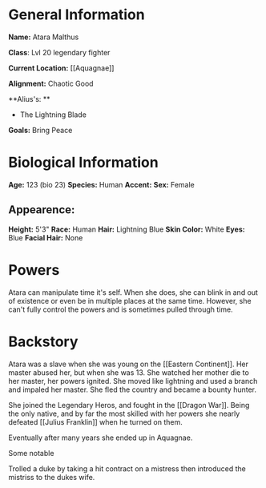 # General Information
**Name:** Atara Malthus

**Class**: Lvl 20 legendary fighter

**Current Location:** [[Aquagnae]]

**Alignment:** Chaotic Good

**Alius's: **
- The Lightning Blade

**Goals:** Bring Peace

# Biological Information
**Age:** 123 (bio 23)
**Species:** Human
**Accent:**
**Sex:** Female

## Appearence:
**Height:** 5'3"
**Race:** Human	
**Hair:** Lightning Blue
**Skin Color:** White
**Eyes:** Blue
**Facial Hair:** None

# Powers
Atara can manipulate time it's self. When she does, she can blink in and out of existence or even be in multiple places at the same time. However, she can't fully control the powers and is sometimes pulled through time.



# Backstory
Atara was a slave when she was young on the [[Eastern Continent]]. Her master abused her, but when she was 13. She watched her mother die to her master, her powers ignited. She moved like lightning and used a branch and impaled her master. She fled the country and became a bounty hunter. 

She joined the Legendary Heros, and fought in the [[Dragon War]]. Being the only native, and by far the most skilled with her powers she nearly defeated [[Julius Franklin]] when he turned on them.

Eventually after many years she ended up in Aquagnae.

Some notable 

Trolled a duke by taking a hit contract on a mistress then introduced the mistriss to the dukes wife.








 

			

